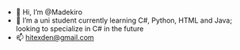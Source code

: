 - 👋 Hi, I’m @Madekiro
- 🌱 I’m a uni student currently learning C#, Python, HTML and Java; looking to specialize in C# in the future
- 📫 hitexden@gmail.com

<!---
Madekiro/Madekiro is a ✨ special ✨ repository because its `README.md` (this file) appears on your GitHub profile.
You can click the Preview link to take a look at your changes.
--->
